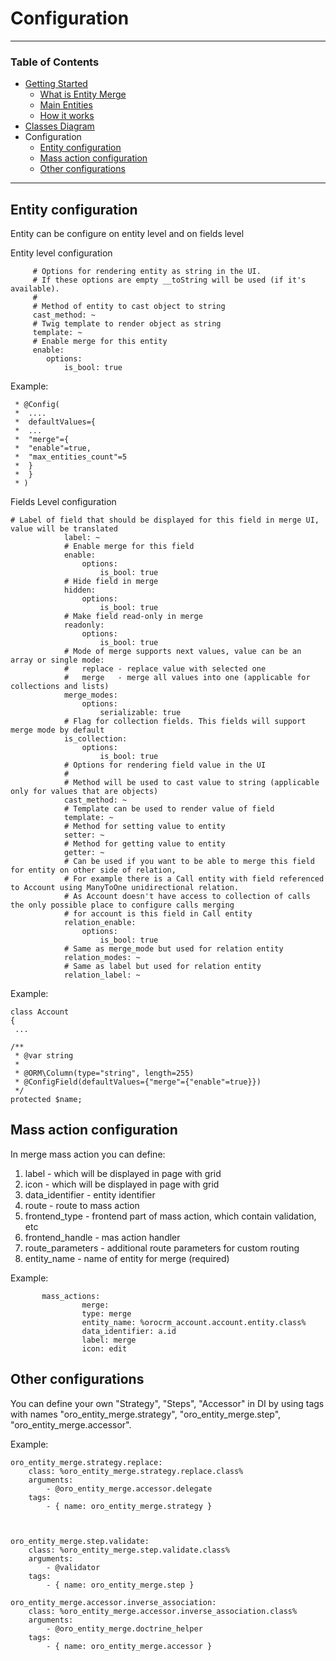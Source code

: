 # Configuration  #

---------

### Table of Contents ###

- [Getting Started](./getting-started.md)
	- [What is Entity Merge](./getting-started.md#what-is-entity-merge "What is Entity Merge")
	- [Main Entities](./getting-started.md#main-entities)
	- [How it works](./getting-started.md#how-it-works)
- [Classes Diagram](./classes-diagram.md)
- Configuration
	- [Entity configuration](#entity-configuration)
	- [Mass action configuration](#mass-action-configuration)
	- [Other configurations](#other-configurations)
	
---------

## Entity configuration ##

Entity can be configure on entity level and on fields level

Entity level configuration

         # Options for rendering entity as string in the UI.
         # If these options are empty __toString will be used (if it's available).
         #
         # Method of entity to cast object to string
         cast_method: ~
         # Twig template to render object as string
         template: ~
         # Enable merge for this entity
         enable:
            options:
                is_bool: true
 

Example:

     * @Config(
     *  ....
     *  defaultValues={
     *  ...
     *  "merge"={
     *  "enable"=true,
     *  "max_entities_count"=5
     *  }
     *  }
     * )

Fields Level configuration

    # Label of field that should be displayed for this field in merge UI, value will be translated
                label: ~
                # Enable merge for this field
                enable:
                    options:
                        is_bool: true
                # Hide field in merge
                hidden:
                    options:
                        is_bool: true
                # Make field read-only in merge
                readonly:
                    options:
                        is_bool: true
                # Mode of merge supports next values, value can be an array or single mode:
                #   replace - replace value with selected one
                #   merge   - merge all values into one (applicable for collections and lists)
                merge_modes:
                    options:
                        serializable: true
                # Flag for collection fields. This fields will support merge mode by default
                is_collection:
                    options:
                        is_bool: true
                # Options for rendering field value in the UI
                #
                # Method will be used to cast value to string (applicable only for values that are objects)
                cast_method: ~
                # Template can be used to render value of field
                template: ~
                # Method for setting value to entity
                setter: ~
                # Method for getting value to entity
                getter: ~
                # Can be used if you want to be able to merge this field for entity on other side of relation,
                # For example there is a Call entity with field referenced to Account using ManyToOne unidirectional relation.
                # As Account doesn't have access to collection of calls the only possible place to configure calls merging
                # for account is this field in Call entity
                relation_enable:
                    options:
                        is_bool: true
                # Same as merge_mode but used for relation entity
                relation_modes: ~
                # Same as label but used for relation entity
                relation_label: ~

Example:

    class Account
    {
     ...

    /**
     * @var string
     *
     * @ORM\Column(type="string", length=255)
     * @ConfigField(defaultValues={"merge"={"enable"=true}})
     */
    protected $name;


## Mass action configuration ##

In merge mass action you can define:

1. label - which will be displayed in page with grid
2. icon - which will be displayed in page with grid
3. data_identifier - entity identifier
4. route - route to mass action
5. frontend_type - frontend part of mass action, which contain validation, etc
6. frontend_handle - mas action handler
7. route_parameters - additional route parameters for custom routing
8. entity_name - name of entity for merge (required)

Example:

    	   mass_actions:
			    	merge:
			    	type: merge
			    	entity_name: %orocrm_account.account.entity.class%
			    	data_identifier: a.id
			    	label: merge
			    	icon: edit


## Other configurations ##

You can define your own "Strategy", "Steps", "Accessor" in DI by using tags with names "oro_entity_merge.strategy", "oro_entity_merge.step", "oro_entity_merge.accessor".

Example:

    oro_entity_merge.strategy.replace:
        class: %oro_entity_merge.strategy.replace.class%
        arguments:
            - @oro_entity_merge.accessor.delegate
        tags:
            - { name: oro_entity_merge.strategy }
    


	oro_entity_merge.step.validate:
        class: %oro_entity_merge.step.validate.class%
        arguments:
            - @validator
        tags:
            - { name: oro_entity_merge.step }

	oro_entity_merge.accessor.inverse_association:
        class: %oro_entity_merge.accessor.inverse_association.class%
        arguments:
            - @oro_entity_merge.doctrine_helper
        tags:
            - { name: oro_entity_merge.accessor }